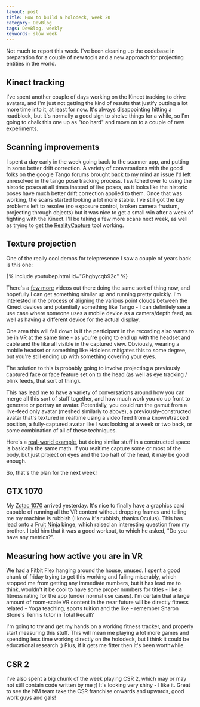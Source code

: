 ```yaml
---
layout: post
title: How to build a holodeck, week 20
category: DevBlog
tags: DevBlog, weekly
keywords: slow week
---
```


Not much to report this week. I've been cleaning up the codebase
in preparation for a couple of new tools and a new approach for
projecting entities in the world.

## Kinect tracking

I've spent another couple of days working on the Kinect tracking to drive
avatars, and I'm just not getting the kind of results that justify putting
a lot more time into it, at least for now. It's always disappointing hitting
a roadblock, but it's normally a good sign to shelve things for a while, so
I'm going to chalk this one up as "too hard" and move on to a couple of new
experiments.

## Scanning improvements

I spent a day early in the week going back to the scanner app, and putting in
some better drift correction. A variety of conversations with the good folks on
the google Tango forums brought back to my mind an issue I'd left unresolved in the
tango pose tracking process. I switched over to using the historic poses at all times
instead of live poses, as it looks like the historic poses have much better drift
correction applied to them. Once that was working, the scans started looking a lot
more stable. I've still got the key problems left to resolve (no exposure control,
broken camera frustum, projecting through objects) but it was nice to get a small
win after a week of fighting with the Kinect. I'll be taking a few more scans
next week, as well as trying to get the [RealityCapture](https://www.capturingreality.com/) tool working.

## Texture projection

One of the really cool demos for telepresence I saw a couple of years
back is this one:

{% include youtubep.html id="Ghgbycqb92c" %}

There's a [few more](https://www.youtube.com/watch?v=UyJ6P-gnBwM) videos
out there doing the same sort of thing now, and hopefully I can get something
similar up and running pretty quickly. I'm interested in the process of aligning
the various point clouds between the Kinect devices and potentially something
like Tango - I can definitely see a use case where someone uses a mobile device
as a camera/depth feed, as well as having a different device for the actual display.

One area this will fall down is if the participant in the recording also wants
to be in VR at the same time - as you're going to end up with the headset and cable
and the like all visible in the captured view. Obviously, wearing a mobile headset
or something like Hololens mitigates this to some degree, but you're still ending
up with something covering your eyes.

The solution to this is probably going to involve projecting a previously captured
face or face feature set on to the head (as well as eye tracking / blink feeds, that
sort of thing). 

This has lead me to have a variety of conversations around how you can merge
all this sort of stuff together, and how much work you do up front to generate or
portray an avatar. Potentially, you could run the gamut from a live-feed only avatar
(meshed similarly to above), a previously-constructed avatar that's textured in realtime
using a video feed from a known/tracked position, a fully-captured avatar like
I was looking at a week or two back, or some combination of all of these techniques.

Here's a [real-world example](https://vimeo.com/103425574), but doing similar stuff in a constructed
space is basically the same math. If you realtime capture some or most of the body, but just
project on eyes and the top half of the head, it may be good enough.

So, that's the plan for the next week!

## GTX 1070

My [Zotac 1070](https://www.zotac.com/us/product/graphics_card/GeForce-GTX-1070/all) arrived
yesterday. It's nice to finally have a graphics card capable of running all the VR content
without dropping frames and telling me my machine is rubbish (I know it's rubbish, thanks
Oculus). This has lead onto a [Fruit Ninja](http://store.steampowered.com/app/486780/)
binge, which raised an interesting question from
my brother. I told him that it was a good workout, to which he asked, "Do you have any
metrics?".

## Measuring how active you are in VR

We had a Fitbit Flex hanging around the house, unused. I spent a good chunk of friday trying
to get this working and failing miserably, which stopped me from getting any immediate numbers,
but it has lead me to think, wouldn't it be cool to have some proper numbers for titles - like
a fitness rating for the app (under normal use cases). I'm certain that a large amount of room-scale
VR content in the near future will be directly fitness related - Yoga teaching, sports
tuition and the like - remember Sharon Stone's Tennis tutor in Total Recall?

I'm going to try and get my hands on a working fitness tracker, and properly start measuring
this stuff. This will mean me playing a lot more games and spending less time working directly
on the holodeck, but I think it could be educational research ;) Plus, if it gets me fitter
then it's been worthwhile.

## CSR 2

I've also spent a big chunk of the week playing CSR 2, which may or may not still contain
code written by me ;) It's looking very shiny - I like it. Great to see the NM team take
the CSR franchise onwards and upwards, good work guys and gals!


